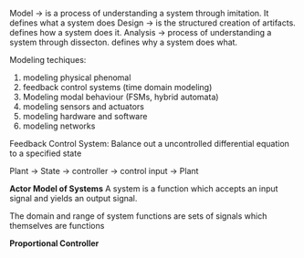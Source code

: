 Model -> is a process of understanding a system through imitation. It defines what a system does
Design -> is the structured creation of artifacts. defines how a system does it.
Analysis -> process of understanding a system through dissecton. defines why a system does what.



Modeling techiques:
1. modeling physical phenomal
2. feedback control systems (time domain modeling)
3. Modeling modal behaviour (FSMs, hybrid automata)
4. modeling sensors and actuators
5. modeling hardware and software
6. modeling networks


Feedback Control System:
Balance out a uncontrolled differential equation to a specified state

Plant -> State -> controller -> control input -> Plant


**Actor Model of Systems**
A system is a function which accepts an input signal and yields an output signal.

The domain and range of system functions are sets of signals which themselves are functions



**Proportional Controller**
